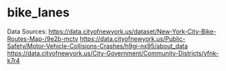 # bike_lanes

Data Sources:
https://data.cityofnewyork.us/dataset/New-York-City-Bike-Routes-Map-/9e2b-mctv
https://data.cityofnewyork.us/Public-Safety/Motor-Vehicle-Collisions-Crashes/h9gi-nx95/about_data
https://data.cityofnewyork.us/City-Government/Community-Districts/yfnk-k7r4
